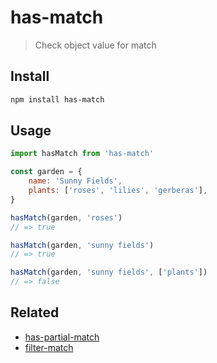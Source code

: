 # has-match

> Check object value for match

## Install

```sh
npm install has-match
```

## Usage

```js
import hasMatch from 'has-match'

const garden = {
	name: 'Sunny Fields',
	plants: ['roses', 'lilies', 'gerberas'],
}

hasMatch(garden, 'roses')
// => true

hasMatch(garden, 'sunny fields')
// => true

hasMatch(garden, 'sunny fields', ['plants'])
// => false
```

## Related

- [has-partial-match](https://github.com/mvllow/has-partial-match)
- [filter-match](https://github.com/mvllow/filter-match)
